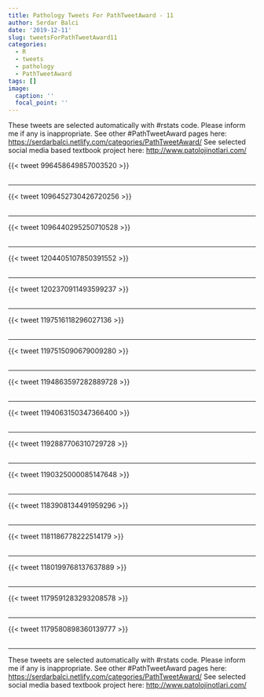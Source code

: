 ```yaml
---
title: Pathology Tweets For PathTweetAward - 11
author: Serdar Balci
date: '2019-12-11'
slug: tweetsForPathTweetAward11
categories:
  - R
  - tweets
  - pathology
  - PathTweetAward
tags: []
image:
  caption: ''
  focal_point: ''
---
```



These tweets are selected automatically with #rstats code. Please inform me if any is inappropriate.
See other #PathTweetAward pages here: https://serdarbalci.netlify.com/categories/PathTweetAward/ 
See selected social media based textbook project here: http://www.patolojinotlari.com/

{{< tweet 996458649857003520 >}}
<br>
<br>
<hr>
{{< tweet 1096452730426720256 >}}
<br>
<br>
<hr>
{{< tweet 1096440295250710528 >}}
<br>
<br>
<hr>
{{< tweet 1204405107850391552 >}}
<br>
<br>
<hr>
{{< tweet 1202370911493599237 >}}
<br>
<br>
<hr>
{{< tweet 1197516118296027136 >}}
<br>
<br>
<hr>
{{< tweet 1197515090679009280 >}}
<br>
<br>
<hr>
{{< tweet 1194863597282889728 >}}
<br>
<br>
<hr>
{{< tweet 1194063150347366400 >}}
<br>
<br>
<hr>
{{< tweet 1192887706310729728 >}}
<br>
<br>
<hr>
{{< tweet 1190325000085147648 >}}
<br>
<br>
<hr>
{{< tweet 1183908134491959296 >}}
<br>
<br>
<hr>
{{< tweet 1181186778222514179 >}}
<br>
<br>
<hr>
{{< tweet 1180199768137637889 >}}
<br>
<br>
<hr>
{{< tweet 1179591283293208578 >}}
<br>
<br>
<hr>
{{< tweet 1179580898360139777 >}}
<br>
<br>
<hr>


These tweets are selected automatically with #rstats code. Please inform me if any is inappropriate.
See other #PathTweetAward pages here: https://serdarbalci.netlify.com/categories/PathTweetAward/ 
See selected social media based textbook project here: http://www.patolojinotlari.com/
